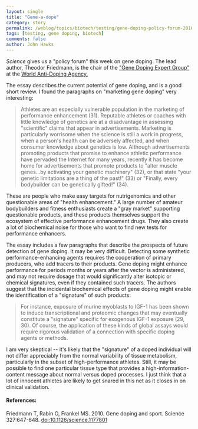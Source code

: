 ```yaml
---
layout: single 
title: "Gene-a-dope" 
category: story
permalink: /weblog/topics/biotech/testing/gene-doping-policy-forum-2010.html
tags: [testing, gene doping, biotech] 
comments: false 
author: John Hawks 
---
```


<i>Science</i> gives us a "policy forum" this week on gene doping. The lead author, Theodor Friedmann, is the chair of the <a href="http://www.wada-ama.org/en/About-WADA/Governance/Health-Medical--Research-Committee/Gene-Doping-Panel/">"Gene Doping Expert Group"</a> at the <a href="http://www.wada-ama.org/">World Anti-Doping Agency.</a>

The essay describes the current potential of gene doping, and is a good short review. I found the paragraphs on "marketing gene doping" very interesting: 

<blockquote>Athletes are an especially vulnerable population in the marketing of performance enhancement (31). Reputable athletes or coaches with little knowledge of genetics are at a disadvantage in assessing "scientific" claims that appear in advertisements. Marketing is particularly worrisome when the science is still a work in progress, when a person's health can be adversely affected, and when consumer knowledge about genetics is low. Although advertisements promoting products that promise to enhance athletic performance have pervaded the Internet for many years, recently it has become home for advertisements that promote products to "alter muscle genes...by activating your genetic machinery" (32), or that state "your genetic limitations are a thing of the past!" (33) or "Finally, every bodybuilder can be genetically gifted!" (34).</blockquote>

These are people who make easy targets for nutrigenomics and other questionable areas of "health enhancement." A large number of amateur bodybuilders and fitness enthusiasts create a "gray market" supporting questionable products, and these products themselves support the ecosystem of effective performance enhancement drugs. They also create a lot of biochemical noise for those who want to find new tests for performance enhancers. 

The essay includes a few paragraphs that describe the prospects of future detection of gene doping. It may be very difficult. Detecting some synthetic performance-enhancing agents requires the cooperation of primary producers, who add tracers to their products. Gene doping might enhance performance for periods months or years after the vector is administered, and may not require dosage that would significantly alter isotopic or chemical signatures, even if they contained such tracers. The authors suggest that the incidental biochemical effects of gene doping might enable the identification of a "signature" of such products:

<blockquote>For instance, exposure of murine myoblasts to IGF-1 has been shown to induce transcriptional and proteomic changes that may eventually constitute a "signature" specific for exogenous IGF-1 exposure (29, 30). Of course, the application of these kinds of global assays would require rigorous validation of a connection with specific doping agents or methods.</blockquote>

I am very skeptical -- it's likely that the "signature" of a doped individual will not differ appreciably from the normal variability of tissue metabolism, particularly in the subset of high-performance athletes. Still, it may be possible to find one particular tissue type that provides a high-information-content message about normal versus doped processes. I just think that a lot of innocent athletes are likely to get snared in this net as it closes in on clinical validation. 




<h4>References:</h4>

<p class="cite">Friedmann T, Rabin O, Frankel MS. 2010. Gene doping and sport. Science 327:647-648. <a href="http://dx.doi.org/10.1126/science.1177801">doi:10.1126/science.1177801</a></p>


